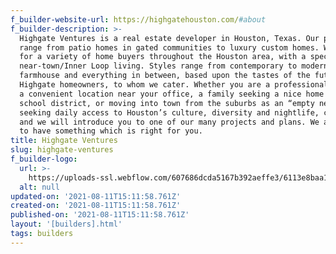 ```yaml
---
f_builder-website-url: https://highgatehouston.com/#about
f_builder-description: >-
  Highgate Ventures is a real estate developer in Houston, Texas. Our projects
  range from patio homes in gated communities to luxury custom homes. We build
  for a variety of home buyers throughout the Houston area, with a specialty in
  near-town/Inner Loop living. Styles range from contemporary to modern
  farmhouse and everything in between, based upon the tastes of the future
  Highgate homeowners, to whom we cater. Whether you are a professional needing
  a convenient location near your office, a family seeking a nice home in a good
  school district, or moving into town from the suburbs as an “empty nester”
  seeking daily access to Houston’s culture, diversity and nightlife, contact us
  and we will introduce you to one of our many projects and plans. We are sure
  to have something which is right for you.
title: Highgate Ventures
slug: highgate-ventures
f_builder-logo:
  url: >-
    https://uploads-ssl.webflow.com/607686dcda5167b392aeffe3/6113e8baa1a68fc1cef4abec_highgate-ventures-logo-final.png
  alt: null
updated-on: '2021-08-11T15:11:58.761Z'
created-on: '2021-08-11T15:11:58.761Z'
published-on: '2021-08-11T15:11:58.761Z'
layout: '[builders].html'
tags: builders
---
```




